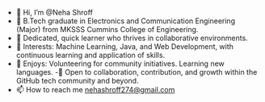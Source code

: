 - 👋 Hi, I’m @Neha Shroff
- 🏫 B.Tech graduate in Electronics and Communication Engineering (Major) from MKSSS Cummins College of Engineering.
- 👀 Dedicated, quick learner who thrives in collaborative environments.
- 🌱 Interests: Machine Learning, Java, and Web Development, with continuous learning and application of skills.
- 💞️ Enjoys:
      Volunteering for community initiatives.
      Learning new languages.
-🚀 Open to collaboration, contribution, and growth within the GitHub tech community and beyond.
- 📫 How to reach me nehashroff274@gmail.com
  

<!---
ShroffScripts/ShroffScripts is a ✨ special ✨ repository because its `README.md` (this file) appears on your GitHub profile.
You can click the Preview link to take a look at your changes.
--->
